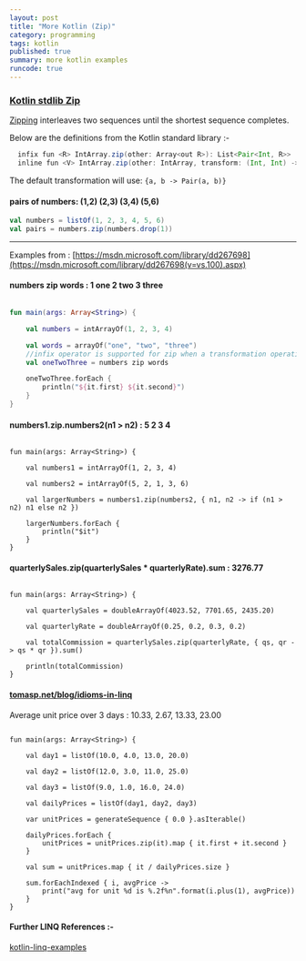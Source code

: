 ```yaml
---
layout: post
title: "More Kotlin (Zip)"
category: programming
tags: kotlin
published: true
summary: more kotlin examples
runcode: true
---
```


### [Kotlin stdlib Zip](https://kotlinlang.org/api/latest/jvm/stdlib/kotlin.collections/zip.html)

[Zipping](https://en.wikipedia.org/wiki/Convolution_(computer_science)) interleaves two sequences until the shortest sequence completes.

Below are the definitions from the Kotlin standard library :-

~~~ scala
  infix fun <R> IntArray.zip(other: Array<out R>): List<Pair<Int, R>>
  inline fun <V> IntArray.zip(other: IntArray, transform: (Int, Int) -> V): List<V>
~~~

The default transformation will use: ``` {a, b -> Pair(a, b)} ``` 

#### pairs of numbers: (1,2) (2,3) (3,4) (5,6)

~~~ scala 
val numbers = listOf(1, 2, 3, 4, 5, 6)
val pairs = numbers.zip(numbers.drop(1))
~~~

---

Examples from : [https://msdn.microsoft.com/library/dd267698](https://msdn.microsoft.com/library/dd267698(v=vs.100).aspx)

#### numbers zip words : 1 one 2 two 3 three

~~~ kotlin

fun main(args: Array<String>) {

    val numbers = intArrayOf(1, 2, 3, 4)

    val words = arrayOf("one", "two", "three")
    //infix operator is supported for zip when a transformation operation is not used
    val oneTwoThree = numbers zip words

    oneTwoThree.forEach {
        println("${it.first} ${it.second}")
    }
}

~~~

#### numbers1.zip.numbers2(n1 > n2) : 5 2 3 4

~~~

fun main(args: Array<String>) {

    val numbers1 = intArrayOf(1, 2, 3, 4)

    val numbers2 = intArrayOf(5, 2, 1, 3, 6)

    val largerNumbers = numbers1.zip(numbers2, { n1, n2 -> if (n1 > n2) n1 else n2 })

    largerNumbers.forEach {
        println("$it")
    }
}

~~~

#### quarterlySales.zip(quarterlySales * quarterlyRate).sum : 3276.77

~~~

fun main(args: Array<String>) {

    val quarterlySales = doubleArrayOf(4023.52, 7701.65, 2435.20)

    val quarterlyRate = doubleArrayOf(0.25, 0.2, 0.3, 0.2)

    val totalCommission = quarterlySales.zip(quarterlyRate, { qs, qr -> qs * qr }).sum()

    println(totalCommission)
}

~~~

#### [tomasp.net/blog/idioms-in-linq](http://tomasp.net/blog/idioms-in-linq.aspx/)

Average unit price over 3 days : 10.33, 2.67, 13.33, 23.00

~~~

fun main(args: Array<String>) {

    val day1 = listOf(10.0, 4.0, 13.0, 20.0)

    val day2 = listOf(12.0, 3.0, 11.0, 25.0)

    val day3 = listOf(9.0, 1.0, 16.0, 24.0)

    val dailyPrices = listOf(day1, day2, day3)

    var unitPrices = generateSequence { 0.0 }.asIterable()

    dailyPrices.forEach {
        unitPrices = unitPrices.zip(it).map { it.first + it.second }
    }

    val sum = unitPrices.map { it / dailyPrices.size }

    sum.forEachIndexed { i, avgPrice ->
        print("avg for unit %d is %.2f%n".format(i.plus(1), avgPrice))
    }
}

~~~

#### Further LINQ References :-

[kotlin-linq-examples](https://github.com/mythz/kotlin-linq-examples)
